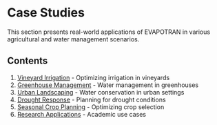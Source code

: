 # Case Studies

This section presents real-world applications of EVAPOTRAN in various agricultural and water management scenarios.

## Contents

1. [Vineyard Irrigation](vineyard-irrigation) - Optimizing irrigation in vineyards
2. [Greenhouse Management](greenhouse-management) - Water management in greenhouses
3. [Urban Landscaping](urban-landscaping) - Water conservation in urban settings
4. [Drought Response](drought-response) - Planning for drought conditions
5. [Seasonal Crop Planning](seasonal-crop-planning) - Optimizing crop selection
6. [Research Applications](research-applications) - Academic use cases